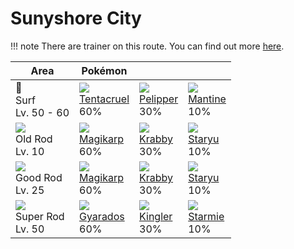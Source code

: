 # Sunyshore City

!!! note
    There are trainer on this route. You can find out more [here](../../trainer_changes/sunyshore_city/).


Area                                  | Pokémon                         | &nbsp;                        | &nbsp;
---                                   | ---                             | ---                           | ---
🌊<br>Surf<br>Lv. 50 - 60              | ![][073]<br>[Tentacruel]<br>60% | ![][279]<br>[Pelipper]<br>30% | ![][226]<br>[Mantine]<br>10%
![][old-rod]<br>Old Rod<br>Lv. 10     | ![][129]<br>[Magikarp]<br>60%   | ![][098]<br>[Krabby]<br>30%   | ![][120]<br>[Staryu]<br>10%
![][good-rod]<br>Good Rod<br>Lv. 25   | ![][129]<br>[Magikarp]<br>60%   | ![][098]<br>[Krabby]<br>30%   | ![][120]<br>[Staryu]<br>10%
![][super-rod]<br>Super Rod<br>Lv. 50 | ![][130]<br>[Gyarados]<br>60%   | ![][099]<br>[Kingler]<br>30%  | ![][121]<br>[Starmie]<br>10%

[Tentacruel]: ../../pokemon_changes/073/
[Krabby]: ../../pokemon_changes/098/
[Kingler]: ../../pokemon_changes/099/
[Staryu]: ../../pokemon_changes/120/
[Starmie]: ../../pokemon_changes/121/
[Magikarp]: ../../pokemon_changes/129/
[Gyarados]: ../../pokemon_changes/130/
[Mantine]: ../../pokemon_changes/226/
[Pelipper]: ../../pokemon_changes/279/
[good-rod]: ../img/items/good-rod.png
[old-rod]: ../img/items/old-rod.png
[super-rod]: ../img/items/super-rod.png
[073]: ../img/pokemon/073.png
[098]: ../img/pokemon/098.png
[099]: ../img/pokemon/099.png
[120]: ../img/pokemon/120.png
[121]: ../img/pokemon/121.png
[129]: ../img/pokemon/129.png
[130]: ../img/pokemon/130.png
[226]: ../img/pokemon/226.png
[279]: ../img/pokemon/279.png
